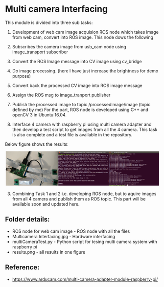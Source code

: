 # Multi camera Interfacing

This module is divided into three sub tasks:

1. Development of web cam image acquision ROS node which takes image from web cam, convert into ROS image. This node dows the following

 1. Subscribes the camera image from usb_cam node using image_transport subscriber
 2. Convert the ROS Image message into CV image using cv_bridge
 2. Do image processing. (here I have just increase the brightness for demo purpose)
 3. Convert back the processed CV image into ROS image message
 4. Assign the ROS msg to image_tranport publisher
 5. Publish the processed image to  topic /processedImage/image (topic defined by me)
For the part, ROS node is developed using C++ and openCV 3 in Ubuntu 16.04. 

2. Interface 4 camera with raspberry pi using multi camera adapter and then develop a test script to get images from all the 4 camera. 
This task is also complete and a test file is available in the repository. 

Below figure shows the results:

![Results](https://github.com/shiva-agrawal/autonomous_driving/blob/master/01_Sensors%20and%20Actuators/Camera/results.png)

3. Combining Task 1 and 2 i.e. developing ROS node, but to aquire images from all 4 camera and publish them as ROS topic.
This part will be available soon and updated here.

## Folder details:

* ROS node for web cam image - ROS node with all the files
* Multicamera Interfacing.jpg - Hardware interfacing
* multiCameraTest.py - Python script for tesing multi camera system with raspberry pi
* results.png - all results in one figure

## Reference:

* https://www.arducam.com/multi-camera-adapter-module-raspberry-pi/
